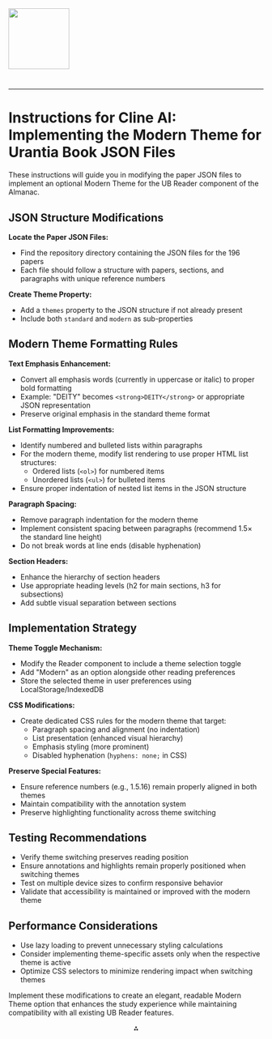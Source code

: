 <img src="https://r2cdn.perplexity.ai/pplx-full-logo-primary-dark%402x.png" class="logo" width="120"/>

# 

---

# Instructions for Cline AI: Implementing the Modern Theme for Urantia Book JSON Files

These instructions will guide you in modifying the paper JSON files to implement an optional Modern Theme for the UB Reader component of the Almanac.

## JSON Structure Modifications

**Locate the Paper JSON Files:**

- Find the repository directory containing the JSON files for the 196 papers
- Each file should follow a structure with papers, sections, and paragraphs with unique reference numbers

**Create Theme Property:**

- Add a `themes` property to the JSON structure if not already present
- Include both `standard` and `modern` as sub-properties


## Modern Theme Formatting Rules

**Text Emphasis Enhancement:**

- Convert all emphasis words (currently in uppercase or italic) to proper bold formatting
- Example: "DEITY" becomes `<strong>DEITY</strong>` or appropriate JSON representation
- Preserve original emphasis in the standard theme format

**List Formatting Improvements:**

- Identify numbered and bulleted lists within paragraphs
- For the modern theme, modify list rendering to use proper HTML list structures:
    - Ordered lists (`<ol>`) for numbered items
    - Unordered lists (`<ul>`) for bulleted items
- Ensure proper indentation of nested list items in the JSON structure

**Paragraph Spacing:**

- Remove paragraph indentation for the modern theme
- Implement consistent spacing between paragraphs (recommend 1.5× the standard line height)
- Do not break words at line ends (disable hyphenation)

**Section Headers:**

- Enhance the hierarchy of section headers
- Use appropriate heading levels (h2 for main sections, h3 for subsections)
- Add subtle visual separation between sections


## Implementation Strategy

**Theme Toggle Mechanism:**

- Modify the Reader component to include a theme selection toggle
- Add "Modern" as an option alongside other reading preferences
- Store the selected theme in user preferences using LocalStorage/IndexedDB

**CSS Modifications:**

- Create dedicated CSS rules for the modern theme that target:
    - Paragraph spacing and alignment (no indentation)
    - List presentation (enhanced visual hierarchy)
    - Emphasis styling (more prominent)
    - Disabled hyphenation (`hyphens: none;` in CSS)

**Preserve Special Features:**

- Ensure reference numbers (e.g., 1.5.16) remain properly aligned in both themes
- Maintain compatibility with the annotation system
- Preserve highlighting functionality across theme switching


## Testing Recommendations

- Verify theme switching preserves reading position
- Ensure annotations and highlights remain properly positioned when switching themes
- Test on multiple device sizes to confirm responsive behavior
- Validate that accessibility is maintained or improved with the modern theme


## Performance Considerations

- Use lazy loading to prevent unnecessary styling calculations
- Consider implementing theme-specific assets only when the respective theme is active
- Optimize CSS selectors to minimize rendering impact when switching themes

Implement these modifications to create an elegant, readable Modern Theme option that enhances the study experience while maintaining compatibility with all existing UB Reader features.

<div style="text-align: center">⁂</div>

[^1]: https://ppl-ai-file-upload.s3.amazonaws.com/web/direct-files/6754629/6e00ddad-578f-4bdc-a48a-e991491b5c6e/The-Urantia-Book_-Foreword.html

[^2]: https://ppl-ai-file-upload.s3.amazonaws.com/web/direct-files/collection_d465a0d1-77b9-4901-9664-a29d172aef04/f7cedec8-c87e-4541-a705-bbdea860b359/Urantia-Book-Study-Ecosystem-Developer-Guide-1.md

